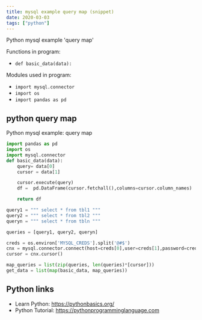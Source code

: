 ```yaml
---
title: mysql example query map (snippet)
date: 2020-03-03
tags: ["python"]
---
```

Python mysql example 'query map'

Functions in program: 
* `def basic_data(data):`

Modules used in program: 
* `import mysql.connector`
* `import os`
* `import pandas as pd`

## python query map

Python mysql example: query map

```python
import pandas as pd
import os
import mysql.connector
def basic_data(data):
    query= data[0]
    cursor = data[1]

    cursor.execute(query)
    df =  pd.DataFrame(cursor.fetchall(),columns=cursor.column_names)

    return df

query1 = """ select * from tbl1 """
query2 = """ select * from tbl2 """
queryn = """ select * from tbln """

queries = [query1, query2, queryn]

creds = os.environ['MYSQL_CREDS'].split('@#$')
cnx = mysql.connector.connect(host=creds[0],user=creds[1],password=creds[2],database=creds[3])
cursor = cnx.cursor()

map_queries = list(zip(queries, len(queries)*[cursor]))
get_data = list(map(basic_data, map_queries))

```

## Python links

- Learn Python: https://pythonbasics.org/
- Python Tutorial: https://pythonprogramminglanguage.com
